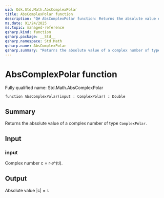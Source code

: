 ```yaml
---
uid: Qdk.Std.Math.AbsComplexPolar
title: AbsComplexPolar function
description: "Q# AbsComplexPolar function: Returns the absolute value of a complex number of type `ComplexPolar`."
ms.date: 01/24/2025
ms.topic: managed-reference
qsharp.kind: function
qsharp.package: __Std__
qsharp.namespace: Std.Math
qsharp.name: AbsComplexPolar
qsharp.summary: "Returns the absolute value of a complex number of type `ComplexPolar`."
---
```


# AbsComplexPolar function

Fully qualified name: Std.Math.AbsComplexPolar

```qsharp
function AbsComplexPolar(input : ComplexPolar) : Double
```

## Summary
Returns the absolute value of a complex number of type
`ComplexPolar`.

## Input
### input
Complex number c = r⋅𝑒^(t𝑖).

## Output
Absolute value |c| = r.
